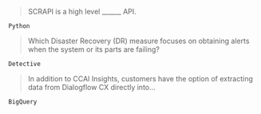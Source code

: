 >SCRAPI is a high level ______ API.
```
Python
```
>Which Disaster Recovery (DR) measure focuses on obtaining alerts when the system or its parts are failing?
```
Detective
```
>In addition to CCAI Insights, customers have the option of extracting data from Dialogflow CX directly into…
```
BigQuery
```